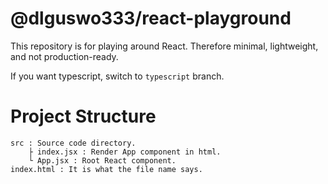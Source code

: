 # @dlguswo333/react-playground
This repository is for playing around React.
Therefore minimal, lightweight, and not production-ready.

If you want typescript, switch to `typescript` branch.

# Project Structure
```
src : Source code directory.
    ├ index.jsx : Render App component in html.
    └ App.jsx : Root React component.
index.html : It is what the file name says.
```
